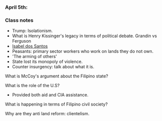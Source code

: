 ### April 5th:

### Class notes

- Trump: Isolationism.
- What is Henry Kissinger's legacy in terms of political debate. Grandin vs Ferguson
- [Isabel dos Santos](https://en.wikipedia.org/wiki/Isabel_dos_Santos)
- Peasants: primary sector workers who work on lands they do not own.
- 'The arming of others'
- State lost its monopoly of violence.
- Counter insurgency: talk about what it is.

What is McCoy's argument about the Filipino state?

What is the role of the U.S?

- Provided both aid and CIA assistance.

What is happening in terms of Filipino civil society?

Why are they anti land reform: clientelism.
